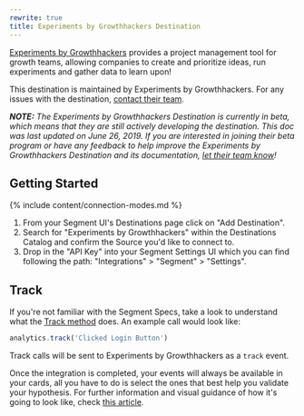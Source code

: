 ```yaml
---
rewrite: true
title: Experiments by Growthhackers Destination
---
```

[Experiments by Growthhackers](http://growthhackers.com/software) provides a project management tool for growth teams, allowing companies to create and prioritize ideas, run experiments and gather data to learn upon!

This destination is maintained by Experiments by Growthhackers. For any issues with the destination, [contact their team](mailto:tech@growthhackers.com).

_**NOTE:** The Experiments by Growthhackers Destination is currently in beta, which means that they are still actively developing the destination. This doc was last updated on June 26, 2019. If you are interested in joining their beta program or have any feedback to help improve the Experiments by Growthhackers Destination and its documentation, [let their team know](mailto:tech@growthhackers.com)!_

## Getting Started

{% include content/connection-modes.md %}

1. From your Segment UI's Destinations page click on "Add Destination".
2. Search for "Experiments by Growthhackers" within the Destinations Catalog and confirm the Source you'd like to connect to.
3. Drop in the "API Key" into your Segment Settings UI which you can find following the path: "Integrations" > "Segment" > "Settings".

## Track

If you're not familiar with the Segment Specs, take a look to understand what the [Track method](https://segment.com/docs/connections/spec/track/) does. An example call would look like:

```js
analytics.track('Clicked Login Button')
```

Track calls will be sent to Experiments by Growthhackers as a `track` event.

Once the integration is completed, your events will always be available in your cards, all you have to do is select the ones that best help you validate your hypothesis. For further information and visual guidance of how it's going to look like, check [this article](https://www.notion.so/Integrate-Experiments-with-Segment-77843e36055d4288b1d8c85e1aa5f96e).
